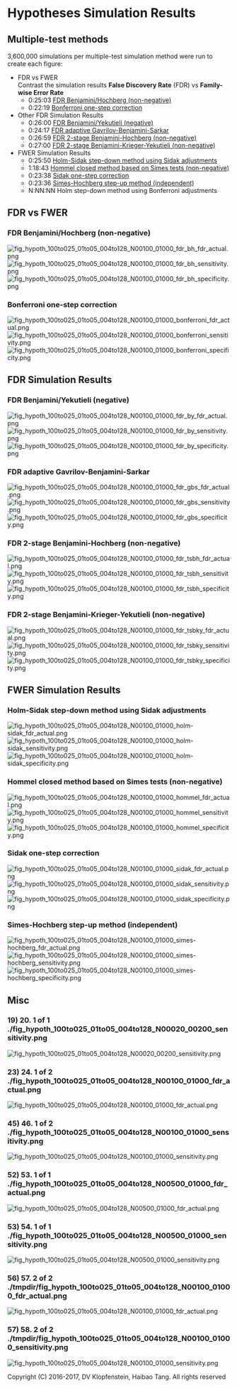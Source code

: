 # Hypotheses Simulation Results

## Multiple-test methods
3,600,000 simulations per multiple-test simulation method were run to create each figure:    
* FDR vs FWER    
  Contrast the simulation results **False Discovery Rate** (FDR) vs **Family-wise Error Rate**
  * 0:25:03 [FDR Benjamini/Hochberg (non-negative)](#fdr-benjaminihochberg-non-negative)
  * 0:22:19 [Bonferroni one-step correction](#bonferroni-one-step-correction)
* Other FDR Simulation Results
    * 0:26:00 [FDR Benjamini/Yekutieli (negative)](#fdr-benjaminiyekutieli-negative)
    * 0:24:17 [FDR adaptive Gavrilov-Benjamini-Sarkar](#fdr-adaptive-gavrilov-benjamini-sarkar)
    * 0:26:59 [FDR 2-stage Benjamini-Hochberg (non-negative)](#fdr-2-stage-benjamini-hochberg-non-negative)
    * 0:27:00 [FDR 2-stage Benjamini-Krieger-Yekutieli (non-negative)](#fdr-2-stage-benjamini-krieger-yekutieli-non-negative)
* FWER Simulation Results
    * 0:25:50 [Holm-Sidak step-down method using Sidak adjustments](#holm-sidak-step-down-method-using-sidak-adjustments)
    * 1:18:43 [Hommel closed method based on Simes tests (non-negative)](#hommel-closed-method-based-on-simes-tests-non-negative)
    * 0:23:38 [Sidak one-step correction](#sidak-one-step-correction)
    * 0:23:36 [Simes-Hochberg step-up method (independent)](#simes-hochberg-step-up-method-independent)
    * N:NN:NN Holm step-down method using Bonferroni adjustments

## FDR vs FWER
### FDR Benjamini/Hochberg (non-negative)
![fig_hypoth_100to025_01to05_004to128_N00100_01000_fdr_bh_fdr_actual.png](../logs/fig_hypoth_100to025_01to05_004to128_N00100_01000_fdr_bh_fdr_actual.png)    
![fig_hypoth_100to025_01to05_004to128_N00100_01000_fdr_bh_sensitivity.png](../logs/fig_hypoth_100to025_01to05_004to128_N00100_01000_fdr_bh_sensitivity.png)    
![fig_hypoth_100to025_01to05_004to128_N00100_01000_fdr_bh_specificity.png](../logs/fig_hypoth_100to025_01to05_004to128_N00100_01000_fdr_bh_specificity.png)    

### Bonferroni one-step correction
![fig_hypoth_100to025_01to05_004to128_N00100_01000_bonferroni_fdr_actual.png](../logs/fig_hypoth_100to025_01to05_004to128_N00100_01000_bonferroni_fdr_actual.png)    
![fig_hypoth_100to025_01to05_004to128_N00100_01000_bonferroni_sensitivity.png](../logs/fig_hypoth_100to025_01to05_004to128_N00100_01000_bonferroni_sensitivity.png)    
![fig_hypoth_100to025_01to05_004to128_N00100_01000_bonferroni_specificity.png](../logs/fig_hypoth_100to025_01to05_004to128_N00100_01000_bonferroni_specificity.png)    

## FDR Simulation Results
### FDR Benjamini/Yekutieli (negative)
![fig_hypoth_100to025_01to05_004to128_N00100_01000_fdr_by_fdr_actual.png](../logs/fig_hypoth_100to025_01to05_004to128_N00100_01000_fdr_by_fdr_actual.png)    
![fig_hypoth_100to025_01to05_004to128_N00100_01000_fdr_by_sensitivity.png](../logs/fig_hypoth_100to025_01to05_004to128_N00100_01000_fdr_by_sensitivity.png)    
![fig_hypoth_100to025_01to05_004to128_N00100_01000_fdr_by_specificity.png](../logs/fig_hypoth_100to025_01to05_004to128_N00100_01000_fdr_by_specificity.png)    

### FDR adaptive Gavrilov-Benjamini-Sarkar
![fig_hypoth_100to025_01to05_004to128_N00100_01000_fdr_gbs_fdr_actual.png](../logs/fig_hypoth_100to025_01to05_004to128_N00100_01000_fdr_gbs_fdr_actual.png)    
![fig_hypoth_100to025_01to05_004to128_N00100_01000_fdr_gbs_sensitivity.png](../logs/fig_hypoth_100to025_01to05_004to128_N00100_01000_fdr_gbs_sensitivity.png)    
![fig_hypoth_100to025_01to05_004to128_N00100_01000_fdr_gbs_specificity.png](../logs/fig_hypoth_100to025_01to05_004to128_N00100_01000_fdr_gbs_specificity.png)    

### FDR 2-stage Benjamini-Hochberg (non-negative)
![fig_hypoth_100to025_01to05_004to128_N00100_01000_fdr_tsbh_fdr_actual.png](../logs/fig_hypoth_100to025_01to05_004to128_N00100_01000_fdr_tsbh_fdr_actual.png)    
![fig_hypoth_100to025_01to05_004to128_N00100_01000_fdr_tsbh_sensitivity.png](../logs/fig_hypoth_100to025_01to05_004to128_N00100_01000_fdr_tsbh_sensitivity.png)    
![fig_hypoth_100to025_01to05_004to128_N00100_01000_fdr_tsbh_specificity.png](../logs/fig_hypoth_100to025_01to05_004to128_N00100_01000_fdr_tsbh_specificity.png)    

### FDR 2-stage Benjamini-Krieger-Yekutieli (non-negative)
![fig_hypoth_100to025_01to05_004to128_N00100_01000_fdr_tsbky_fdr_actual.png](../logs/fig_hypoth_100to025_01to05_004to128_N00100_01000_fdr_tsbky_fdr_actual.png)    
![fig_hypoth_100to025_01to05_004to128_N00100_01000_fdr_tsbky_sensitivity.png](../logs/fig_hypoth_100to025_01to05_004to128_N00100_01000_fdr_tsbky_sensitivity.png)    
![fig_hypoth_100to025_01to05_004to128_N00100_01000_fdr_tsbky_specificity.png](../logs/fig_hypoth_100to025_01to05_004to128_N00100_01000_fdr_tsbky_specificity.png)    

## FWER Simulation Results
### Holm-Sidak step-down method using Sidak adjustments
![fig_hypoth_100to025_01to05_004to128_N00100_01000_holm-sidak_fdr_actual.png](../logs/fig_hypoth_100to025_01to05_004to128_N00100_01000_holm-sidak_fdr_actual.png)    
![fig_hypoth_100to025_01to05_004to128_N00100_01000_holm-sidak_sensitivity.png](../logs/fig_hypoth_100to025_01to05_004to128_N00100_01000_holm-sidak_sensitivity.png)    
![fig_hypoth_100to025_01to05_004to128_N00100_01000_holm-sidak_specificity.png](../logs/fig_hypoth_100to025_01to05_004to128_N00100_01000_holm-sidak_specificity.png)    

### Hommel closed method based on Simes tests (non-negative)
![fig_hypoth_100to025_01to05_004to128_N00100_01000_hommel_fdr_actual.png](../logs/fig_hypoth_100to025_01to05_004to128_N00100_01000_hommel_fdr_actual.png)    
![fig_hypoth_100to025_01to05_004to128_N00100_01000_hommel_sensitivity.png](../logs/fig_hypoth_100to025_01to05_004to128_N00100_01000_hommel_sensitivity.png)    
![fig_hypoth_100to025_01to05_004to128_N00100_01000_hommel_specificity.png](../logs/fig_hypoth_100to025_01to05_004to128_N00100_01000_hommel_specificity.png)    

### Sidak one-step correction
![fig_hypoth_100to025_01to05_004to128_N00100_01000_sidak_fdr_actual.png](../logs/fig_hypoth_100to025_01to05_004to128_N00100_01000_sidak_fdr_actual.png)    
![fig_hypoth_100to025_01to05_004to128_N00100_01000_sidak_sensitivity.png](../logs/fig_hypoth_100to025_01to05_004to128_N00100_01000_sidak_sensitivity.png)    
![fig_hypoth_100to025_01to05_004to128_N00100_01000_sidak_specificity.png](../logs/fig_hypoth_100to025_01to05_004to128_N00100_01000_sidak_specificity.png)    

### Simes-Hochberg step-up method (independent)
![fig_hypoth_100to025_01to05_004to128_N00100_01000_simes-hochberg_fdr_actual.png](../logs/fig_hypoth_100to025_01to05_004to128_N00100_01000_simes-hochberg_fdr_actual.png)    
![fig_hypoth_100to025_01to05_004to128_N00100_01000_simes-hochberg_sensitivity.png](../logs/fig_hypoth_100to025_01to05_004to128_N00100_01000_simes-hochberg_sensitivity.png)    
![fig_hypoth_100to025_01to05_004to128_N00100_01000_simes-hochberg_specificity.png](../logs/fig_hypoth_100to025_01to05_004to128_N00100_01000_simes-hochberg_specificity.png)    

## Misc
### 19)   20.   1 of   1 ./fig_hypoth_100to025_01to05_004to128_N00020_00200_sensitivity.png    
![fig_hypoth_100to025_01to05_004to128_N00020_00200_sensitivity.png](../logs/fig_hypoth_100to025_01to05_004to128_N00020_00200_sensitivity.png)    
### 23)   24.   1 of   2 ./fig_hypoth_100to025_01to05_004to128_N00100_01000_fdr_actual.png    
![fig_hypoth_100to025_01to05_004to128_N00100_01000_fdr_actual.png](../logs/fig_hypoth_100to025_01to05_004to128_N00100_01000_fdr_actual.png)    
### 45)   46.   1 of   2 ./fig_hypoth_100to025_01to05_004to128_N00100_01000_sensitivity.png    
![fig_hypoth_100to025_01to05_004to128_N00100_01000_sensitivity.png](../logs/fig_hypoth_100to025_01to05_004to128_N00100_01000_sensitivity.png)    
### 52)   53.   1 of   1 ./fig_hypoth_100to025_01to05_004to128_N00500_01000_fdr_actual.png    
![fig_hypoth_100to025_01to05_004to128_N00500_01000_fdr_actual.png](../logs/fig_hypoth_100to025_01to05_004to128_N00500_01000_fdr_actual.png)    
### 53)   54.   1 of   1 ./fig_hypoth_100to025_01to05_004to128_N00500_01000_sensitivity.png    
![fig_hypoth_100to025_01to05_004to128_N00500_01000_sensitivity.png](../logs/fig_hypoth_100to025_01to05_004to128_N00500_01000_sensitivity.png)    
### 56)   57.   2 of   2 ./tmpdir/fig_hypoth_100to025_01to05_004to128_N00100_01000_fdr_actual.png    
![fig_hypoth_100to025_01to05_004to128_N00100_01000_fdr_actual.png](./tmpdir/fig_hypoth_100to025_01to05_004to128_N00100_01000_fdr_actual.png)    
### 57)   58.   2 of   2 ./tmpdir/fig_hypoth_100to025_01to05_004to128_N00100_01000_sensitivity.png    
![fig_hypoth_100to025_01to05_004to128_N00100_01000_sensitivity.png](./tmpdir/fig_hypoth_100to025_01to05_004to128_N00100_01000_sensitivity.png)    

Copyright (C) 2016-2017, DV Klopfenstein, Haibao Tang. All rights reserved
